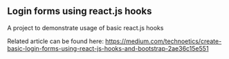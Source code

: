 ## Login forms using react.js hooks 
A project to demonstrate usage of basic react.js hooks

Related article can be found here: https://medium.com/technoetics/create-basic-login-forms-using-react-js-hooks-and-bootstrap-2ae36c15e551

